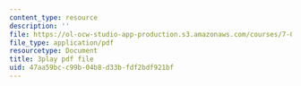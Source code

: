 ```yaml
---
content_type: resource
description: ''
file: https://ol-ocw-studio-app-production.s3.amazonaws.com/courses/7-013-introductory-biology-spring-2013/47aa59bcc99b04b8d33bfdf2bdf921bf_kpUg96uZk2M.pdf
file_type: application/pdf
resourcetype: Document
title: 3play pdf file
uid: 47aa59bc-c99b-04b8-d33b-fdf2bdf921bf
---
```

